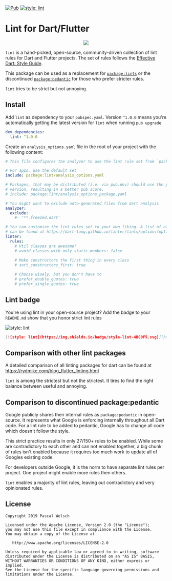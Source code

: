 [![Pub](https://img.shields.io/pub/v/lint.svg)](https://pub.dartlang.org/packages/lint) 
[![style: lint](https://img.shields.io/badge/style-lint-4BC0F5.svg)](https://pub.dev/packages/lint)

# Lint for Dart/Flutter

<p align="center">
  <img src="https://user-images.githubusercontent.com/1096485/66209493-bc0ec900-e6b7-11e9-80c6-222e778f0c8d.png">
</p>

`lint` is a hand-picked, open-source, community-driven collection of lint rules for Dart and Flutter projects.
The set of rules follows the [Effective Dart: Style Guide](https://dart.dev/guides/language/effective-dart/style).

This package can be used as a replacement for [`package:lints`](https://pub.dev/packages/lints) or the discontinued [`package:pedantic`](https://github.com/dart-lang/pedantic) for those who prefer stricter rules.

`lint` tries to be strict but not annoying.

## Install

Add `lint` as dependency to your `pubspec.yaml`. Version `^1.0.0` means you're automatically getting the latest version for `lint` when running `pub upgrade`
```yaml
dev_dependencies:
  lint: ^1.0.0
```

Create an `analysis_options.yaml` file in the root of your project with the following content:

```yaml
# This file configures the analyzer to use the lint rule set from `package:lint`

# For apps, use the default set
include: package:lint/analysis_options.yaml

# Packages, that may be distributed (i.e. via pub.dev) should use the package 
# version, resulting in a better pub score.
# include: package:lint/analysis_options_package.yaml

# You might want to exclude auto-generated files from dart analysis
analyzer:
  exclude:
    #- '**.freezed.dart'

# You can customize the lint rules set to your own liking. A list of all rules
# can be found at https://dart-lang.github.io/linter/lints/options/options.html
linter:
  rules:
    # Util classes are awesome!
    # avoid_classes_with_only_static_members: false
    
    # Make constructors the first thing in every class
    # sort_constructors_first: true

    # Choose wisely, but you don't have to
    # prefer_double_quotes: true
    # prefer_single_quotes: true
```

## Lint badge

You're using lint in your open-source project? 
Add the badge to your `README.md` show that you honor strict lint rules


[![style: lint](https://img.shields.io/badge/style-lint-4BC0F5.svg)](https://pub.dev/packages/lint)
```md
[![style: lint](https://img.shields.io/badge/style-lint-4BC0F5.svg)](https://pub.dev/packages/lint)
```

## Comparison with other lint packages

A detailed comparison of all linting packages for dart can be found at https://rydmike.com/blog_flutter_linting.html

`lint` is among the strictest but not the strictest. It tires to find the right balance between useful and annoying.

## Comparison to discontinued package:pedantic

Google publicly shares their internal rules as `package:pedantic` in open-source.
It represents what Google is enforcing internally throughout all Dart code.
For a lint rule to be added to pedantic, Google has to change all code which doesn't follow the style.

This strict practice results in only 27/150+ rules to be enabled.
While some are contradictory to each other and can not enabled together, a big chunk of rules isn't enabled because it requires too much work to update all of Googles existing code.

For developers outside Google, it is the norm to have separate lint rules per project.
One project might enable more rules then others.

`lint` enables a majority of lint rules, leaving out contradictory and very opinionated rules.
 
## License

```
Copyright 2019 Pascal Welsch

Licensed under the Apache License, Version 2.0 (the "License");
you may not use this file except in compliance with the License.
You may obtain a copy of the License at

   http://www.apache.org/licenses/LICENSE-2.0

Unless required by applicable law or agreed to in writing, software
distributed under the License is distributed on an "AS IS" BASIS,
WITHOUT WARRANTIES OR CONDITIONS OF ANY KIND, either express or implied.
See the License for the specific language governing permissions and
limitations under the License.
```
